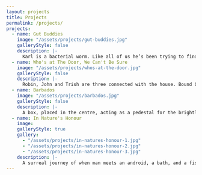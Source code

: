 ```yaml
---
layout: projects
title: Projects
permalink: /projects/
projects:
  - name: Gut Buddies
    image: "/assets/projects/gut-buddies.jpg"
    galleryStyle: false
    description: |-
      Karl is a bacterial worm. Like all of us he’s been trying to find his own habitat, free from interruption and causing no harm to others. Finally, he found a spot in which he can survive undisturbed, until today. Brian is on his first day of work. A white blood cell and a faithful servant to the body but a warm hearted and curious creature. As he works alone he is watched over and commanded by the omnipotent brain. In a world that is threatened by the problems of coexistence and the respect for conformity, is it possible to be “Gut Buddies”? The piece blends cartoon imagery, with strong characters saturated by luminous colors and a space-age backdrop. These lovable, eccentric characters may be magnetic in empathy, but are a problematic pair. They are forced together in a highly institutionalized world riddled with a fear for liberty.
  - name: Who's at The Door, We Can't Be Sure
    image: "/assets/projects/whos-at-the-door.jpg"
    galleryStyle: false
    description: |-
      Robin, John and Trish are three connected with the house. Bound by routine, these domestic comrades are pulled through a frustrated sense of time waiting for ‘Adam’ to come home. The three are mischievous companions facing the dangers of the outside world coming in. It is a tale of the hopeful doubt of whether they exist or not.
  - name: Barbados
    image: "/assets/projects/barbados.jpg"
    galleryStyle: false
    description: |-
      A box, placed in the centre, acting as a pedestal for the brightly lit cookie. It is an empty space, apart from Jonny and Robert, one following the other, and both showing “rattish” behaviour. They are arguing about their differences, and frustrated by their dependencies. They appear to be lost, moving forwards, as invisible forces disrupt their journey. It is a story of conformity, brotherhood, desperation and manipulation.
  - name: In Nature's Honour
    image:
    galleryStyle: true
    gallery:
      - "/assets/projects/in-natures-honour-1.jpg"
      - "/assets/projects/in-natures-honour-2.jpg"
      - "/assets/projects/in-natures-honour-3.jpg"
    description: |-
      A surreal journey of when man meets an android, a bath, and a fish. Through a simple effort to honour the natural world, his reality begins to warp as if his attempt to pay tribute backfires.
---
```

